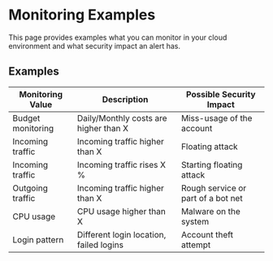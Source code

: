 # Monitoring Examples
This page provides examples what you can monitor in your cloud environment and what security impact an alert has.

## Examples
| Monitoring Value  | Description                             | Possible Security Impact           |
|-------------------|-----------------------------------------|------------------------------------|
| Budget monitoring | Daily/Monthly costs are higher than X   | Miss-usage of the account          |
| Incoming traffic  | Incoming traffic higher than X          | Floating attack                    |
| Incoming traffic  | Incoming traffic rises X %              | Starting floating attack           |
| Outgoing traffic  | Incoming traffic higher than X          | Rough service or part of a bot net |
| CPU usage         | CPU usage higher than X                 | Malware on the system              |
| Login pattern     | Different login location, failed logins | Account theft attempt              |



